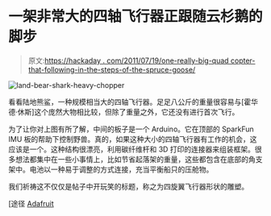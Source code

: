 # 一架非常大的四轴飞行器正跟随云杉鹅的脚步

> 原文:[https://hackaday . com/2011/07/19/one-really-big-quad copter-that-following-in-the-steps-of-the-spruce-goose/](https://hackaday.com/2011/07/19/one-really-big-quadcopter-that-is-following-in-the-steps-of-the-spruce-goose/)

![](../Images/a1c4c911a5ce65f8b36ff1a8c3f90bd3.png "land-bear-shark-heavy-chopper")

看看陆地熊鲨，一种规模相当大的四轴飞行器。足足八公斤的重量很容易与[霍华德·休斯]这个庞然大物相比较，但除了重量之外，它还没有进行首次飞行。

为了让你对上图有所了解，中间的板子是一个 Arduino。它在顶部的 SparkFun IMU 板的帮助下控制野兽。真的，如果这种大小的四轴飞行器有工作的机会，这应该是一个。这种结构很漂亮，利用碳纤维杆和 3D 打印的连接器来组装框架。很多想法都集中在一些小事情上，比如节省起落架的重量，这些都包含在底部的角支架中。电池以一种易于调整的方式连接，充当平衡船只的压舱物。

我们祈祷这不仅仅是帖子中开玩笑的标题，称之为四旋翼飞行器形状的雕塑。

[途径 [Adafruit](http://www.adafruit.com/blog/2011/07/17/this-is-going-to-be-the-biggest-quadcopter-ever/)